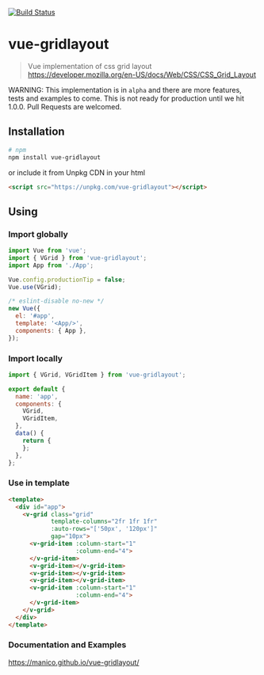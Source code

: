 [![Build Status](https://travis-ci.org/manico/vue-gridlayout.svg?branch=master)](https://travis-ci.org/manico/vue-gridlayout)

# vue-gridlayout

> Vue implementation of css grid layout https://developer.mozilla.org/en-US/docs/Web/CSS/CSS_Grid_Layout

WARNING: This implementation is in `alpha` and there are more features, tests and examples to come. This is not ready for production until we hit 1.0.0. Pull Requests are welcomed.

## Installation

```bash
# npm
npm install vue-gridlayout
```

or include it from Unpkg CDN in your html

```html
<script src="https://unpkg.com/vue-gridlayout"></script>
```

## Using

### Import globally

```javascript
import Vue from 'vue';
import { VGrid } from 'vue-gridlayout';
import App from './App';

Vue.config.productionTip = false;
Vue.use(VGrid);

/* eslint-disable no-new */
new Vue({
  el: '#app',
  template: '<App/>',
  components: { App },
});
```

### Import locally

```javascript
import { VGrid, VGridItem } from 'vue-gridlayout';

export default {
  name: 'app',
  components: {
    VGrid,
    VGridItem,
  },
  data() {
    return {
    };
  },
};
```

### Use in template

```html
<template>
  <div id="app">
    <v-grid class="grid"
            template-columns="2fr 1fr 1fr"
            :auto-rows="['50px', '120px']"
            gap="10px">
      <v-grid-item :column-start="1"
                   :column-end="4">
      </v-grid-item>
      <v-grid-item></v-grid-item>
      <v-grid-item></v-grid-item>
      <v-grid-item></v-grid-item>
      <v-grid-item :column-start="1"
                   :column-end="4">
      </v-grid-item>
    </v-grid>
  </div>
</template>
```

### Documentation and Examples

https://manico.github.io/vue-gridlayout/
